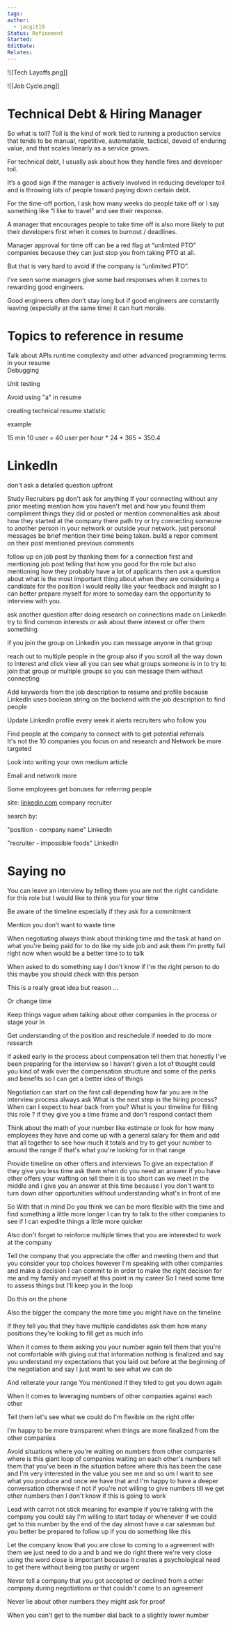 ```yaml
---
tags: 
author:
  - jacgit18
Status: Refinement
Started: 
EditDate: 
Relates:
---
```

![[Tech Layoffs.png]]

![[Job Cycle.png]]








# Technical Debt & Hiring Manager  

So what is toil? Toil is the kind of work tied to running a production service that tends to be manual, repetitive, automatable, tactical, devoid of enduring value, and that scales linearly as a service grows.  

For technical debt, I usually ask about how they handle fires and developer toil.  

It’s a good sign if the manager is actively involved in reducing developer toil and is throwing lots of people toward paying down certain debt.  

For the time-off portion, I ask how many weeks do people take off or I say something like “I like to travel” and see their response.  

A manager that encourages people to take time off is also more likely to put their developers first when it comes to burnout / deadlines.  

Manager approval for time off can be a red flag at “unlimted PTO” companies because they can just stop you from taking PTO at all.  

But that is very hard to avoid if the company is “unlimited PTO”.  

I’ve seen some managers give some bad responses when it comes to rewarding good engineers.  

Good engineers often don’t stay long but if good engineers are constantly leaving (especially at the same time) it can hurt morale.  


# Topics to reference in resume  

Talk about APIs runtime complexity and other advanced programming terms in your resume  
Debugging  

Unit testing  

Avoid using "a" in resume  



creating technical resume statistic  

example

15 min 10 user = 40 user per hour * 24 * 365 = 350.4  



# LinkedIn  
don't ask a detailed question upfront  

Study Recruiters pg don't ask for anything If your connecting without any prior meeting mention how you haven't met and how you found them compliment things they did or posted or mention commonalities ask about how they started at the company there path try or try connecting someone to another person in your network or outside your network. just personal messages be brief mention their time being taken. build a repor comment on their post mentioned previous comments  

follow up on job post by thanking them for a connection first and mentioning job post telling that how you good for the role but also mentioning how they probably have a lot of applicants then ask a question about what is the most important thing about when they are considering a candidate for the position I would really like your feedback and insight so I can better prepare myself for more to someday earn the opportunity to interview with you.  

ask another question after doing research on connections made on LinkedIn try to find common interests or ask about there interest or offer them something  

if you join the group on Linkedin you can message anyone in that group  

reach out to multiple people in the group also if you scroll all the way down to interest and click view all you can see what groups someone is in to try to join that group or multiple groups so you can message them without connecting  

Add keywords from the job description to resume and profile because LinkedIn uses boolean string on the backend with the job description to find people  

Update LinkedIn profile every week it alerts recruiters who follow you  

Find people at the company to connect with to get potential referrals  
It's not the 10 companies you focus on and research and Network be more targeted  

Look into writing your own medium article  

Email and network more  

Some employees get bonuses for referring people  

site: [linkedin.com](http://linkedin.com/) company recruiter  

search by:  

"position - company name" LinkedIn  

"recruiter - impossible foods" LinkedIn  


# Saying no  
You can leave an interview by telling them you are not the right candidate for this role but I would like to think you for your time  

Be aware of the timeline especially if they ask for a commitment  

Mention you don’t want to waste time  

When negotiating always think about thinking time and the task at hand on what you're being paid for to do like my side job and ask them I'm pretty full right now when would be a better time to to talk  

When asked to do something say I don't know if I'm the right person to do this maybe you should check with this person  

This is a really great idea but reason ...  

Or change time  


Keep things vague when talking about other companies in the process or stage your in  

Get understanding of the position and reschedule if needed to do more research  

If asked early in the process about compensation tell them that honestly I've been preparing for the interview so I haven't given a lot of thought could you kind of walk over the compensation structure and some of the perks and benefits so I can get a better idea of things  

Negotiation can start on the first call depending how far you are in the interview process always ask What is the next step in the hiring process? When can I expect to hear back from you? What is your timeline for filling this role ? if they give you a time frame and don't respond contact them  

Think about the math of your number like estimate or look for how many employees they have and come up with a general salary for them and add that all together to see how much it totals and try to get your number to around the range if that's what you're looking for in that range  

Provide timeline on other offers and interviews To give an expectation if they give you less time ask them when do you need an answer if you have other offers your wafting on tell them it is too short can we meet in the middle and i give you an answer at this time because I you don't want to turn down other opportunities without understanding what's in front of me  

So With that in mind Do you think we can be more flexible with the time and find something a little more longer I can try to talk to the other companies to see if I can expedite things a little more quicker 

Also don't forget to reinforce multiple times that you are interested to work at the company

Tell the company that you appreciate the offer and meeting them and that you consider your top choices however I'm speaking with other companies and make a decision I can commit to in order to make the right decision for me and my family and myself at this point in my career So I need some time to assess things but I'll keep you in the loop  

Do this on the phone  

Also the bigger the company the more time you might have on the timeline  

If they tell you that they have multiple candidates ask them how many positions they're looking to fill get as much info  

When it comes to them asking you your number again tell them that you're not comfortable with giving out that information nothing is finalized and say you understand my expectations that you laid out before at the beginning of the negotiation and say I just want to see what we can do  


And reiterate your range You mentioned if they tried to get you down again  

When it comes to leveraging numbers of other companies against each other  

Tell them let's see what we could do I'm flexible on the right offer  

I'm happy to be more transparent when things are more finalized from the other companies  


Avoid situations where you're waiting on numbers from other companies where is this giant loop of companies waiting on each other's numbers tell them that you've been in the situation before where this has been the case and I'm very interested in the value you see me and so um I want to see what you produce and once we have that and I'm happy to have a deeper conversation otherwise if not if you're not willing to give numbers till we get other numbers then I don't know if this is going to work  

Lead with carrot not stick meaning for example if you're talking with the company you could say I'm willing to start today or whenever if we could get to this number by the end of the day almost have a car salesman but you better be prepared to follow up if you do something like this  

Let the company know that you are close to coming to a agreement with them we just need to do a and b and we do right there we're very close using the word close is important because it creates a psychological need to get there without being too pushy or urgent  

Never tell a company that you got accepted or declined from a other company during negotiations or that couldn't come to an agreement  

Never lie about other numbers they might ask for proof  

When you can't get to the number dial back to a slightly lower number



